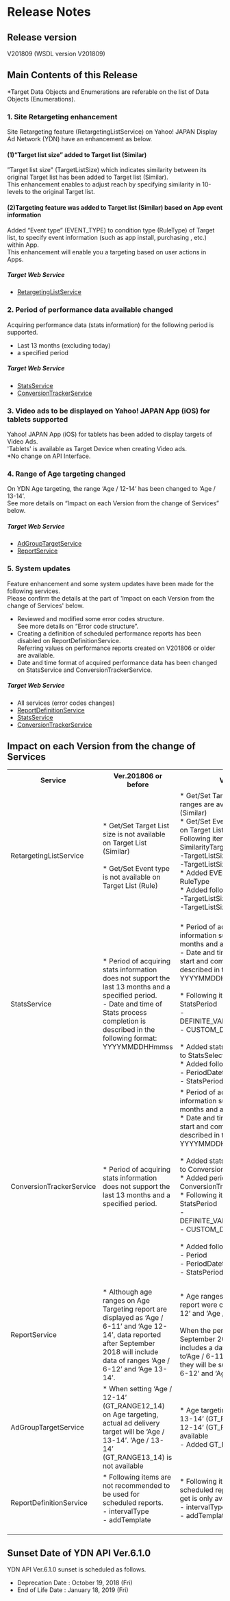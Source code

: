 # Release Notes
## Release version
V201809 (WSDL version V201809)

## Main Contents of this Release
*Target Data Objects and Enumerations are referable on the list of Data Objects (Enumerations). 

### 1. Site Retargeting enhancement
Site Retargeting feature (RetargetingListService) on Yahoo! JAPAN Display Ad Network (YDN) have an enhancement as below.
#### (1)“Target list size” added to Target list (Similar)
”Target list size" (TargetListSize) which indicates similarity between its original Target list has been added to Target list (Similar). <br>
This enhancement enables to adjust reach by specifying similarity in 10-levels to the original Target list.

#### (2)Targeting feature was added to Target list (Similar) based on App event information
Added “Event type” (EVENT_TYPE) to condition type (RuleType) of Target list, to specify event information (such as app install, purchasing , etc.) within App.<br>
This enhancement will enable you a targeting based on user actions in Apps.
##### Target Web Service  
 * [RetargetingListService](./api_reference/services/RetargetingListService.md)

### 2. Period of performance data available changed
Acquiring performance data (stats information) for the following period is supported.
* Last 13 months (excluding today)
* a specified period
##### Target Web Service 
 * [StatsService](./api_reference/services/StatsService.md)
 * [ConversionTrackerService](./api_reference/services/ConversionTrackerService.md)

### 3. Video ads to be displayed on Yahoo! JAPAN App (iOS) for tablets supported
Yahoo! JAPAN App (iOS) for tablets has been added to display targets of Video Ads. <br>
'Tablets' is available as Target Device when creating Video ads.<br>
*No change on API Interface.

### 4. Range of Age targeting changed
On YDN Age targeting, the range ‘Age / 12-14’ has been changed to ‘Age / 13-14’. <br>
See more details on “Impact on each Version from the change of Services” below.

##### Target Web Service
 * [AdGroupTargetService](./api_reference/services/AdGroupTargetService.md)
 * [ReportService](./api_reference/services/ReportService.md)

### 5. System updates
Feature enhancement and some system updates have been made for the following services.<br>
Please confirm the details at the part of 'Impact on each Version from the change of Services' below.<br>
 * Reviewed and modified some error codes structure.<br>
 See more details on “Error code structure”.
 * Creating a definition of scheduled performance reports has been disabled on ReportDefinitionService. <br>
 Referring values on performance reports created on V201806 or older are available.
 * Date and time format of acquired performance data has been changed on StatsService and ConversionTrackerService.

##### Target Web Service  
 * All services (error codes changes)
 * [ReportDefinitionService](./api_reference/services/ReportDefinitionService.md)
 * [StatsService](/docs/ja/api_reference/services/StatsService.md)
 * [ConversionTrackerService](/docs/ja/api_reference/services/ConversionTrackerService.md)
 
## Impact on each Version from the change of Services
<table class="standard">
<tbody>
<tr>
<th>Service</th>
<th>Ver.201806 or before</th>
<th>V201809</th>
</tr>
<tr>
<td>RetargetingListService</td>
<td>
* Get/Set Target List size is not available on Target List (Similar)<br><br>
* Get/Set Event type is not available on Target List (Rule)<br>
</td>
<td>
* Get/Set Target List size in 10 ranges are available on Target List (Similar)<br>
* Get/Set Event type is available on Target List (Rule)<br>
Following items were added to SimilarityTargetLis.<br>
-TargetListSize<br>
-TargetListSizeReaches<br>
* Added EVENT_TYPE to RuleType<br>
* Added followings to objects<br>
-TargetListSize<br>
-TargetListSizeReaches<br>
<br>
</td>
</tr>
<tr>
<td>StatsService</td>
<td>
* Period of acquiring stats information does not support the last 13 months and a specified period.<br>
- Date and time of Stats process completion is described in the following format:<br>
YYYYMMDDHHmmss<br>
</td>
<td>
* Period of acquiring stats information supports the last 13 months and a specified period.<br>
- Date and time of Stats process start and completion are described in the following format:<br>
YYYYMMDDHHmmss<br><br>
* Following items added to StatsPeriod<br>
- DEFINITE_VALUE_LAST13MONTH<br>
- CUSTOM_DATE<br><br>
* Added statsPeriodCustomDate to StatsSelector<br>
* Added followings to objects<br>
- PeriodDatetime<br>
- StatsPeriodCustomDate<br>
</td>
</tr>
<tr>
<td>ConversionTrackerService</td>
<td>* Period of acquiring stats information does not support the last 13 months and a specified period.<br>
</td>
<td>
* Period of acquiring stats information supports the last 13 months and a specified period.<br>
* Date and time of Stats process start and completion are described in the following format:<br>
YYYYMMDDHHmmss
<br><br>
* Added statsPeriodCustomDate to ConversionTrackerSelector<br>
* Added period to ConversionTrackerPage<br>
* Following items added to StatsPeriod<br>
- DEFINITE_VALUE_LAST13MONTH<br>
- CUSTOM_DATE<br><br>
* Added followings to objects<br>
- Period<br>
- PeriodDatetime<br>
- StatsPeriodCustomDate<br><br>
</td>
</tr>
<tr>
<td>ReportService</td>
<td>* Although age ranges on Age Targeting report are displayed as ‘Age / 6-11’ and ‘Age 12-14’, data reported after September 2018 will include data of ranges ‘Age / 6-12’ and ‘Age 13-14’.<br></td>
<td>* Age ranges on Age Targeting report were changed to ‘Age / 6-12’ and ‘Age /13-14’.<br><br>
When the performance data of September 2018 and earlier includes a data categorized to‘Age / 6-11’ and ‘Age / 12-14’, they will be summarized to ‘Age / 6-12’ and ‘Age / 13-14’.
</td>
</tr>
<tr>
<td>AdGroupTargetService</td>
<td>
* When setting ‘Age / 12-14’ (GT_RANGE12_14) on Age targeting, actual ad delivery target will be ‘Age / 13-14’. ‘Age / 13-14’ (GT_RANGE13_14) is not available 
</td>
<td>
* Age targeting supports ‘Age / 13-14’ (GT_RANGE13_14)‘Age / 12-14’ (GT_RANGE12-14) is not available<br>
- Added GT_RANGE13_14 to Age
<br>
</td>
</tr>
<tr>
<td>ReportDefinitionService</td>
<td>* Following items are not recommended to be used for scheduled reports.<br>
- intervalType<br>
- addTemplate<br>
<br></td>
<td>* Following items entered for scheduled reports are ignored, get is only available.<br>
- intervalType<br>
- addTemplate<br>
<br>
</td>
</tr>
</tbody>
</table>


## Sunset Date of YDN API Ver.6.1.0
YDN API Ver.6.1.0 sunset is scheduled as follows.
* Deprecation Date : October 19, 2018 (Fri)
* End of Life Date : January 18, 2019 (Fri)
